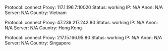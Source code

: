 Protocol: connect
Proxy: 117.1.196.7:10020
Status: working
IP: N/A
Anon: N/A
Server: N/A
Country: Vietnam

Protocol: connect
Proxy: 47.239.217.242:80
Status: working
IP: N/A
Anon: N/A
Server: N/A
Country: Hong Kong

Protocol: connect
Proxy: 217.15.166.95:80
Status: working
IP: N/A
Anon: N/A
Server: N/A
Country: Singapore

